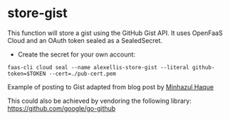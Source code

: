 # store-gist

This function will store a gist using the GitHub Gist API. It uses OpenFaaS Cloud and an OAuth token sealed as a SealedSecret.

* Create the secret for your own account:

```
faas-cli cloud seal --name alexellis-store-gist --literal github-token=$TOKEN --cert=./pub-cert.pem
```

Example of posting to Gist adapted from blog post by [Minhazul Haque](https://bits.mdminhazulhaque.io/golang/create-gist-using-go.html)

This could also be achieved by vendoring the following library: https://github.com/google/go-github




